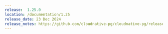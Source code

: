 ```yaml
---
release:  1.25.0
location: /documentation/1.25
release_date: 23 Dec 2024
release_notes: https://github.com/cloudnative-pg/cloudnative-pg/releases/tag/v1.25.0
---
```

